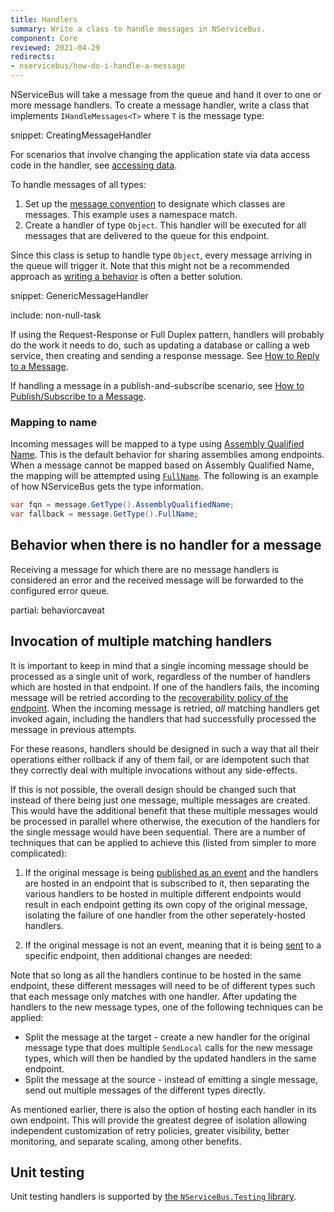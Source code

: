 ```yaml
---
title: Handlers
summary: Write a class to handle messages in NServiceBus.
component: Core
reviewed: 2021-04-29
redirects:
- nservicebus/how-do-i-handle-a-message
---
```


NServiceBus will take a message from the queue and hand it over to one or more message handlers. To create a message handler, write a class that implements `IHandleMessages<T>` where `T` is the message type:

snippet: CreatingMessageHandler

For scenarios that involve changing the application state via data access code in the handler, see [accessing data](/nservicebus/handlers/accessing-data.md).

To handle messages of all types:

 1. Set up the [message convention](/nservicebus/messaging/conventions.md) to designate which classes are messages. This example uses a namespace match.
 1. Create a handler of type `Object`. This handler will be executed for all messages that are delivered to the queue for this endpoint.

Since this class is setup to handle type `Object`, every message arriving in the queue will trigger it. Note that this might not be a recommended approach as [writing a behavior](/nservicebus/pipeline/manipulate-with-behaviors.md) is often a better solution.

snippet: GenericMessageHandler

include: non-null-task

If using the Request-Response or Full Duplex pattern, handlers will probably do the work it needs to do, such as updating a database or calling a web service, then creating and sending a response message. See [How to Reply to a Message](/nservicebus/messaging/reply-to-a-message.md).

If handling a message in a publish-and-subscribe scenario, see [How to Publish/Subscribe to a Message](/nservicebus/messaging/publish-subscribe/).

### Mapping to name

Incoming messages will be mapped to a type using [Assembly Qualified Name](https://msdn.microsoft.com/en-us/library/system.type.assemblyqualifiedname.aspx). This is the default behavior for sharing assemblies among endpoints. When a message cannot be mapped based on Assembly Qualified Name, the mapping will be attempted using [`FullName`](https://msdn.microsoft.com/en-us/library/system.type.fullname.aspx). The following is an example of how NServiceBus gets the type information.

```cs
var fqn = message.GetType().AssemblyQualifiedName;
var fallback = message.GetType().FullName;
```

## Behavior when there is no handler for a message

Receiving a message for which there are no message handlers is considered an error and the received message will be forwarded to the configured error queue.

partial: behaviorcaveat

## Invocation of multiple matching handlers

It is important to keep in mind that a single incoming message should be processed as a single unit of work, regardless of the number of handlers which are hosted in that endpoint. If one of the handlers fails, the incoming message will be retried according to the [recoverability policy of the endpoint](/nservicebus/recoverability). When the incoming message is retried, _all_ matching handlers get invoked again, including the handlers that had successfully processed the message in previous attempts.

For these reasons, handlers should be designed in such a way that all their operations either rollback if any of them fail, or are idempotent such that they correctly deal with multiple invocations without any side-effects.

If this is not possible, the overall design should be changed such that instead of there being just one message, multiple messages are created. This would have the additional benefit that these multiple messages would be processed in parallel where otherwise, the execution of the handlers for the single message would have been sequential. There are a number of techniques that can be applied to achieve this (listed from simpler to more complicated):

1. If the original message is being [published as an event](/nservicebus/messaging/publish-subscribe/) and the handlers are hosted in an endpoint that is subscribed to it, then  separating the various handlers to be hosted in multiple different endpoints would result in each endpoint getting its own copy of the original message, isolating the failure of one handler from the other seperately-hosted handlers.

2. If the original message is not an event, meaning that it is being [sent](/nservicebus/messaging/send-a-message.md) to a specific endpoint, then additional changes are needed:

Note that so long as all the handlers continue to be hosted in the same endpoint, these different messages will need to be of different types such that each message only matches with one handler. After updating the handlers to the new message types, one of the following techniques can be applied:

- Split the message at the target - create a new handler for the original message type that does multiple `SendLocal` calls for the new message types, which will then be handled by the updated handlers in the same endpoint. 
- Split the message at the source - instead of emitting a single message, send out multiple messages of the different types directly.

As mentioned earlier, there is also the option of hosting each handler in its own endpoint. This will provide the greatest degree of isolation allowing independent customization of retry policies, greater visibility, better monitoring, and separate scaling, among other benefits.

## Unit testing

Unit testing handlers is supported by [the `NServiceBus.Testing` library](/nservicebus/testing/#testing-a-handler).

